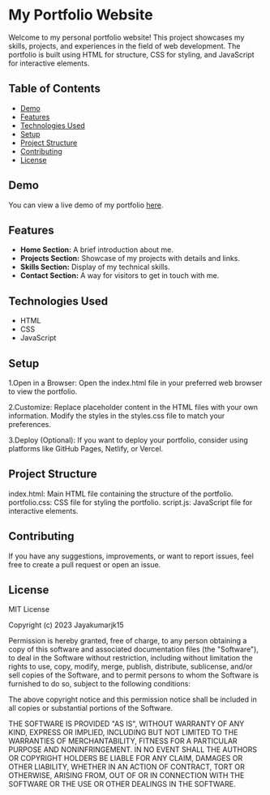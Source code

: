 # My Portfolio Website

Welcome to my personal portfolio website! This project showcases my skills, projects, and experiences in the field of web development. The portfolio is built using HTML for structure, CSS for styling, and JavaScript for interactive elements.

## Table of Contents

- [Demo](#demo)
- [Features](#features)
- [Technologies Used](#technologies-used)
- [Setup](#setup)
- [Project Structure](#project-structure)
- [Contributing](#contributing)
- [License](#license)

## Demo

You can view a live demo of my portfolio [here](https://jayakumarjk15.github.io/Portfolio-/).

## Features

- **Home Section:** A brief introduction about me.
- **Projects Section:** Showcase of my projects with details and links.
- **Skills Section:** Display of my technical skills.
- **Contact Section:** A way for visitors to get in touch with me.

## Technologies Used

- HTML
- CSS
- JavaScript

## Setup

1.Open in a Browser:
Open the index.html file in your preferred web browser to view the portfolio.

2.Customize:
Replace placeholder content in the HTML files with your own information.
Modify the styles in the styles.css file to match your preferences.

3.Deploy (Optional):
If you want to deploy your portfolio, consider using platforms like GitHub Pages, Netlify, or Vercel.

## Project Structure
index.html: Main HTML file containing the structure of the portfolio.
portfolio.css: CSS file for styling the portfolio.
script.js: JavaScript file for interactive elements.

## Contributing
If you have any suggestions, improvements, or want to report issues, feel free to create a pull request or open an issue.

## License
MIT License

Copyright (c) 2023 Jayakumarjk15

Permission is hereby granted, free of charge, to any person obtaining a copy
of this software and associated documentation files (the "Software"), to deal
in the Software without restriction, including without limitation the rights
to use, copy, modify, merge, publish, distribute, sublicense, and/or sell
copies of the Software, and to permit persons to whom the Software is
furnished to do so, subject to the following conditions:

The above copyright notice and this permission notice shall be included in all
copies or substantial portions of the Software.

THE SOFTWARE IS PROVIDED "AS IS", WITHOUT WARRANTY OF ANY KIND, EXPRESS OR
IMPLIED, INCLUDING BUT NOT LIMITED TO THE WARRANTIES OF MERCHANTABILITY,
FITNESS FOR A PARTICULAR PURPOSE AND NONINFRINGEMENT. IN NO EVENT SHALL THE
AUTHORS OR COPYRIGHT HOLDERS BE LIABLE FOR ANY CLAIM, DAMAGES OR OTHER
LIABILITY, WHETHER IN AN ACTION OF CONTRACT, TORT OR OTHERWISE, ARISING FROM,
OUT OF OR IN CONNECTION WITH THE SOFTWARE OR THE USE OR OTHER DEALINGS IN THE
SOFTWARE.
